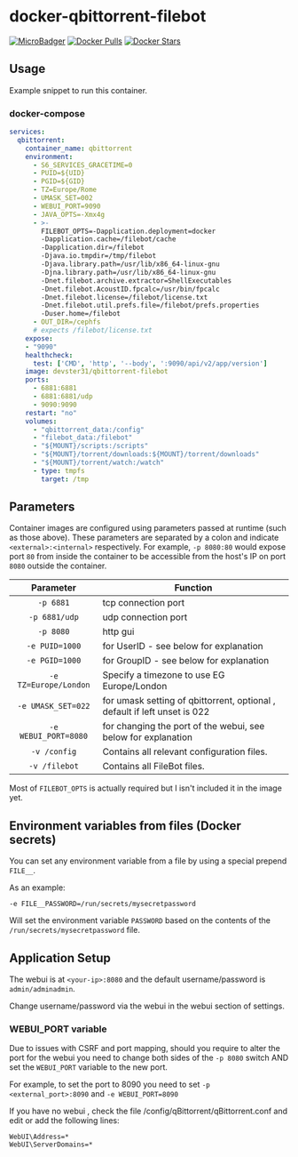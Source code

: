 # docker-qbittorrent-filebot

[![MicroBadger](https://images.microbadger.com/badges/image/devster31/qbittorrent-filebot.svg)](https://microbadger.com/images/devster31/qbittorrent-filebot "Get your own image badge on microbadger.com")
[![Docker Pulls](https://img.shields.io/docker/pulls/devster31/qbittorrent-filebot.svg?style=flat-square&color=E68523&label=pulls&logo=docker&logoColor=FFFFFF)](https://hub.docker.com/r/devster31/qbittorrent-filebot)
[![Docker Stars](https://img.shields.io/docker/stars/devster31/qbittorrent-filebot.svg?style=flat-square&color=E68523&label=stars&logo=docker&logoColor=FFFFFF)](https://hub.docker.com/r/devster31/qbittorrent-filebot)

## Usage

Example snippet to run this container.

### docker-compose

```yaml
services:
  qbittorrent:
    container_name: qbittorrent
    environment:
      - S6_SERVICES_GRACETIME=0
      - PUID=${UID}
      - PGID=${GID}
      - TZ=Europe/Rome
      - UMASK_SET=002
      - WEBUI_PORT=9090
      - JAVA_OPTS=-Xmx4g
      - >-
        FILEBOT_OPTS=-Dapplication.deployment=docker
        -Dapplication.cache=/filebot/cache
        -Dapplication.dir=/filebot
        -Djava.io.tmpdir=/tmp/filebot
        -Djava.library.path=/usr/lib/x86_64-linux-gnu
        -Djna.library.path=/usr/lib/x86_64-linux-gnu
        -Dnet.filebot.archive.extractor=ShellExecutables
        -Dnet.filebot.AcoustID.fpcalc=/usr/bin/fpcalc
        -Dnet.filebot.license=/filebot/license.txt
        -Dnet.filebot.util.prefs.file=/filebot/prefs.properties
        -Duser.home=/filebot
      - OUT_DIR=/cephfs
      # expects /filebot/license.txt
    expose:
    - "9090"
    healthcheck:
      test: ['CMD', 'http', '--body', ':9090/api/v2/app/version']
    image: devster31/qbittorrent-filebot
    ports:
      - 6881:6881
      - 6881:6881/udp
      - 9090:9090
    restart: "no"
    volumes:
      - "qbittorrent_data:/config"
      - "filebot_data:/filebot"
      - "${MOUNT}/scripts:/scripts"
      - "${MOUNT}/torrent/downloads:${MOUNT}/torrent/downloads"
      - "${MOUNT}/torrent/watch:/watch"
      - type: tmpfs
        target: /tmp
```

## Parameters

Container images are configured using parameters passed at runtime (such as those above). These parameters are separated by a colon and indicate `<external>:<internal>` respectively. For example, `-p 8080:80` would expose port `80` from inside the container to be accessible from the host's IP on port `8080` outside the container.

| Parameter | Function |
| :----: | --- |
| `-p 6881` | tcp connection port |
| `-p 6881/udp` | udp connection port |
| `-p 8080` | http gui |
| `-e PUID=1000` | for UserID - see below for explanation |
| `-e PGID=1000` | for GroupID - see below for explanation |
| `-e TZ=Europe/London` | Specify a timezone to use EG Europe/London |
| `-e UMASK_SET=022` | for umask setting of qbittorrent, optional , default if left unset is 022 |
| `-e WEBUI_PORT=8080` | for changing the port of the webui, see below for explanation |
| `-v /config` | Contains all relevant configuration files. |
| `-v /filebot` | Contains all FileBot files. |

Most of `FILEBOT_OPTS` is actually required but I isn't included it in the image yet.

## Environment variables from files (Docker secrets)

You can set any environment variable from a file by using a special prepend `FILE__`.

As an example:

```
-e FILE__PASSWORD=/run/secrets/mysecretpassword
```

Will set the environment variable `PASSWORD` based on the contents of the `/run/secrets/mysecretpassword` file.


## Application Setup

The webui is at `<your-ip>:8080` and the default username/password is `admin/adminadmin`.

Change username/password via the webui in the webui section of settings.

### WEBUI_PORT variable

Due to issues with CSRF and port mapping, should you require to alter the port for the webui you need to
change both sides of the `-p 8080` switch AND set the `WEBUI_PORT` variable to the new port.

For example, to set the port to 8090 you need to set `-p <external_port>:8090` and `-e WEBUI_PORT=8090`

If you have no webui , check the file /config/qBittorrent/qBittorrent.conf and edit or add the following lines:

```
WebUI\Address=*
WebUI\ServerDomains=*
```
